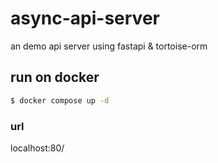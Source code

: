 # async-api-server

an demo api server using fastapi &amp; tortoise-orm

## run on docker

```bash
$ docker compose up -d
```

### url

localhost:80/
